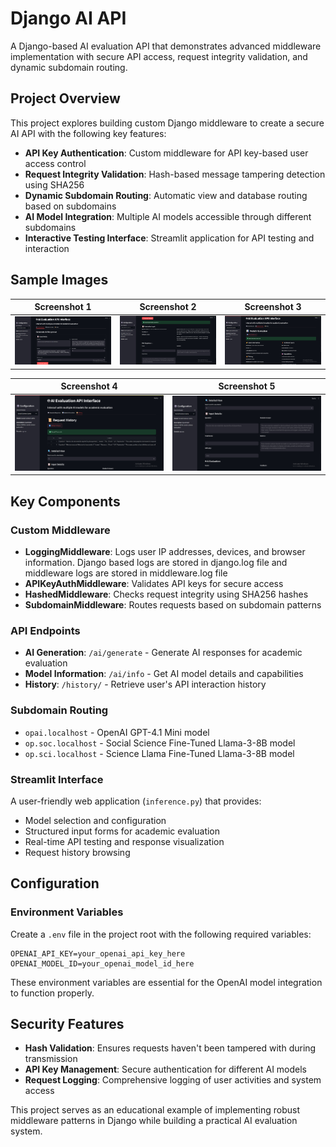 # Django AI API

A Django-based AI evaluation API that demonstrates advanced middleware implementation with secure API access, request integrity validation, and dynamic subdomain routing.

## Project Overview

This project explores building custom Django middleware to create a secure AI API with the following key features:

- **API Key Authentication**: Custom middleware for API key-based user access control
- **Request Integrity Validation**: Hash-based message tampering detection using SHA256
- **Dynamic Subdomain Routing**: Automatic view and database routing based on subdomains
- **AI Model Integration**: Multiple AI models accessible through different subdomains
- **Interactive Testing Interface**: Streamlit application for API testing and interaction

## Sample Images
<div align="center">

| Screenshot 1 | Screenshot 2 | Screenshot 3 |
|:---:|:---:|:---:|
| ![Sample 1](sample/1.jpg) | ![Sample 2](sample/2.jpg) | ![Sample 3](sample/3.jpg) |

| Screenshot 4 | Screenshot 5 |
|:---:|:---:|
| ![Sample 4](sample/4.jpg) | ![Sample 5](sample/5.jpg) |

</div>

## Key Components

### Custom Middleware
- **LoggingMiddleware**: Logs user IP addresses, devices, and browser information. Django based logs are stored in django.log file and middleware logs are stored in middleware.log file
- **APIKeyAuthMiddleware**: Validates API keys for secure access
- **HashedMiddleware**: Checks request integrity using SHA256 hashes
- **SubdomainMiddleware**: Routes requests based on subdomain patterns

### API Endpoints
- **AI Generation**: `/ai/generate` - Generate AI responses for academic evaluation
- **Model Information**: `/ai/info` - Get AI model details and capabilities
- **History**: `/history/` - Retrieve user's API interaction history

### Subdomain Routing
- `opai.localhost` - OpenAI GPT-4.1 Mini model
- `op.soc.localhost` - Social Science Fine-Tuned Llama-3-8B model  
- `op.sci.localhost` - Science Llama Fine-Tuned Llama-3-8B model

### Streamlit Interface
A user-friendly web application (`inference.py`) that provides:
- Model selection and configuration
- Structured input forms for academic evaluation
- Real-time API testing and response visualization
- Request history browsing

## Configuration

### Environment Variables
Create a `.env` file in the project root with the following required variables:

```
OPENAI_API_KEY=your_openai_api_key_here
OPENAI_MODEL_ID=your_openai_model_id_here
```

These environment variables are essential for the OpenAI model integration to function properly.

## Security Features

- **Hash Validation**: Ensures requests haven't been tampered with during transmission
- **API Key Management**: Secure authentication for different AI models
- **Request Logging**: Comprehensive logging of user activities and system access

This project serves as an educational example of implementing robust middleware patterns in Django while building a practical AI evaluation system.
